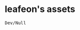 leafeon's assets
==================
<pre>
Dev/Null
</pre>

<meta content="leafeon's assets" property="og:title">
<meta content="assets for leafeon's projects" property="og:description">
<meta content="leafeon's assets" property="og:site_name">
<meta content='https://avatars2.githubusercontent.com/u/46365253?s=460&v=4' property='og:image'>
<link rel="shortcut icon" href="https://avatars2.githubusercontent.com/u/46365253?s=460&v=4">
